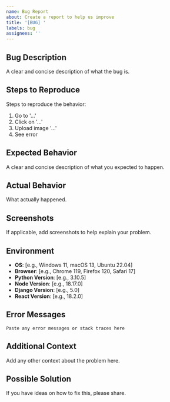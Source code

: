 ```yaml
---
name: Bug Report
about: Create a report to help us improve
title: '[BUG] '
labels: bug
assignees: ''
---
```


## Bug Description
A clear and concise description of what the bug is.

## Steps to Reproduce
Steps to reproduce the behavior:
1. Go to '...'
2. Click on '...'
3. Upload image '...'
4. See error

## Expected Behavior
A clear and concise description of what you expected to happen.

## Actual Behavior
What actually happened.

## Screenshots
If applicable, add screenshots to help explain your problem.

## Environment
- **OS**: [e.g., Windows 11, macOS 13, Ubuntu 22.04]
- **Browser**: [e.g., Chrome 119, Firefox 120, Safari 17]
- **Python Version**: [e.g., 3.10.5]
- **Node Version**: [e.g., 18.17.0]
- **Django Version**: [e.g., 5.0]
- **React Version**: [e.g., 18.2.0]

## Error Messages
```
Paste any error messages or stack traces here
```

## Additional Context
Add any other context about the problem here.

## Possible Solution
If you have ideas on how to fix this, please share.
